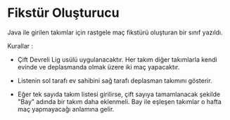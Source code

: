 # Fikstür Oluşturucu

Java ile girilen takımlar için rastgele maç fikstürü oluşturan bir sınıf yazıldı.

Kurallar :



- Çift Devreli Lig usülü uygulanacaktır. Her takım diğer takımlarla kendi evinde ve deplasmanda olmak üzere iki maç yapacaktır.


- Listenin sol tarafı ev sahibini sağ tarafı deplasman takımını gösterir.


- Eğer tek sayıda takım listesi girilirse, çift sayıya tamamlanacak şekilde "Bay" adında bir takım daha eklenmeli. Bay ile eşleşen takımlar o hafta maç yapmayacağı anlamına gelir.